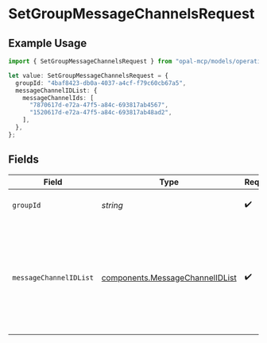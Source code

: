 # SetGroupMessageChannelsRequest

## Example Usage

```typescript
import { SetGroupMessageChannelsRequest } from "opal-mcp/models/operations";

let value: SetGroupMessageChannelsRequest = {
  groupId: "4baf8423-db0a-4037-a4cf-f79c60cb67a5",
  messageChannelIDList: {
    messageChannelIds: [
      "7870617d-e72a-47f5-a84c-693817ab4567",
      "1520617d-e72a-47f5-a84c-693817ab48ad2",
    ],
  },
};
```

## Fields

| Field                                                                                                          | Type                                                                                                           | Required                                                                                                       | Description                                                                                                    | Example                                                                                                        |
| -------------------------------------------------------------------------------------------------------------- | -------------------------------------------------------------------------------------------------------------- | -------------------------------------------------------------------------------------------------------------- | -------------------------------------------------------------------------------------------------------------- | -------------------------------------------------------------------------------------------------------------- |
| `groupId`                                                                                                      | *string*                                                                                                       | :heavy_check_mark:                                                                                             | The ID of the group.                                                                                           | 4baf8423-db0a-4037-a4cf-f79c60cb67a5                                                                           |
| `messageChannelIDList`                                                                                         | [components.MessageChannelIDList](../../models/components/messagechannelidlist.md)                             | :heavy_check_mark:                                                                                             | N/A                                                                                                            | {<br/>"message_channel_ids": [<br/>"7870617d-e72a-47f5-a84c-693817ab4567",<br/>"1520617d-e72a-47f5-a84c-693817ab48ad2"<br/>]<br/>} |